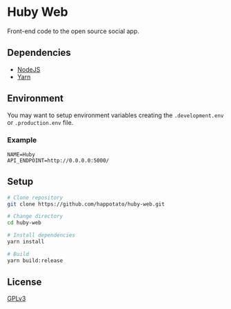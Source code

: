 # Huby Web

Front-end code to the open source social app.

## Dependencies

- [NodeJS](https://nodejs.org/)
- [Yarn](https://yarnpkg.com/)

## Environment

You may want to setup environment variables creating the `.development.env` or `.production.env` file.

### Example

```
NAME=Huby
API_ENDPOINT=http://0.0.0.0:5000/
```

## Setup

```bash
# Clone repository
git clone https://github.com/happotato/huby-web.git

# Change directory
cd huby-web

# Install dependencies
yarn install

# Build
yarn build:release
```

## License

[GPLv3](LICENSE.txt)
